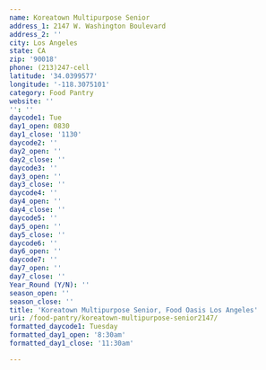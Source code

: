 ```yaml
---
name: Koreatown Multipurpose Senior
address_1: 2147 W. Washington Boulevard
address_2: ''
city: Los Angeles
state: CA
zip: '90018'
phone: (213)247-cell
latitude: '34.0399577'
longitude: '-118.3075101'
category: Food Pantry
website: ''
'': ''
daycode1: Tue
day1_open: 0830
day1_close: '1130'
daycode2: ''
day2_open: ''
day2_close: ''
daycode3: ''
day3_open: ''
day3_close: ''
daycode4: ''
day4_open: ''
day4_close: ''
daycode5: ''
day5_open: ''
day5_close: ''
daycode6: ''
day6_open: ''
daycode7: ''
day7_open: ''
day7_close: ''
Year_Round (Y/N): ''
season_open: ''
season_close: ''
title: 'Koreatown Multipurpose Senior, Food Oasis Los Angeles'
uri: /food-pantry/koreatown-multipurpose-senior2147/
formatted_daycode1: Tuesday
formatted_day1_open: '8:30am'
formatted_day1_close: '11:30am'

---
```

